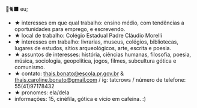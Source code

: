 

🦇🐈‍⬛ eu;
 - ★ interesses em que qual trabalho: ensino médio, com tendências a oportunidades para emprego, e escrevendo.
 - ★ local de trabalho: Colégio Estadual Padre Cláudio Morelli
-  ★ interesses em trabalho: livrarias, museus, colégios, bibliotecas, lugares de estudos, sítios arqueológicos, arte, escrita e poesia.
- ★ assuntos de interesses: história, ciências humanas, filosofia, poesia, música, sociologia, geopolítica, jogos, filmes, subcultura gótica e comunismo.
- ★ contato: thais.bonato@escola.pr.gov.br & thais.caroline.bonato@gmail.com / ig: tatcrows / número de telefone: 55(41)97178432
- ★ pronomes: ela/dela 
- informações: 15, cinéfila, gótica e vício em cafeína. :)

 
